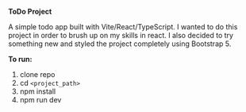 **ToDo Project**

A simple todo app built with Vite/React/TypeScript. I wanted to do this project in order to brush up on my skills in react. I also decided to try something new and styled the project completely using Bootstrap 5. 

**To run:**
  1. clone repo
  2. cd `<project_path>` 
  3. npm install
  4. npm run dev
